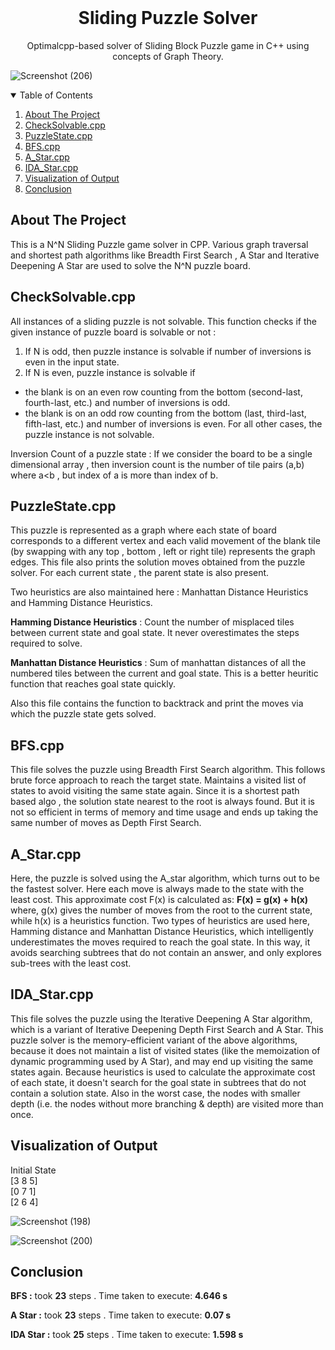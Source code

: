 <!--
*** Thanks for checking out the Best-README-Template. If you have a suggestion
*** that would make this better, please fork the repo and create a pull request
*** or simply open an issue with the tag "enhancement".
*** Thanks again! Now go create something AMAZING! :D
-->



<!--  -->
<!--
*** I'm using markdown "reference style" links for readability.
*** Reference links are enclosed in brackets [ ] instead of parentheses ( ).
*** See the bottom of this document for the declaration of the reference variables
*** for contributors-url, forks-url, etc. This is an optional, concise syntax you may use.
*** https://www.markdownguide.org/basic-syntax/#reference-style-links
-->
<!--
[![Contributors][contributors-shield]][contributors-url]
[![Forks][forks-shield]][forks-url]
[![Stargazers][stars-shield]][stars-url]
[![Issues][issues-shield]][issues-url]
[![MIT License][license-shield]][license-url]
[![LinkedIn][linkedin-shield]][linkedin-url]
-->


<!-- PROJECT LOGO -->
<br />
<p align="center">
  </a>


  <h1 align="center">Sliding Puzzle Solver</h1>


  <p align="center">
    Optimalcpp-based solver of Sliding Block Puzzle game in C++ using concepts of Graph Theory.
  </p>
</p>

![Screenshot (206)](https://user-images.githubusercontent.com/75406889/124659349-7b626600-dec2-11eb-9fcb-c09fab1ac6fa.png)

<!-- TABLE OF CONTENTS -->
<details open="open">
  <summary>Table of Contents</summary>
  <ol>
    <li>
      <a href="#about-the-project">About The Project</a>
    </li>
    <li>
      <a href="#checksolvablecpp">CheckSolvable.cpp</a>
    </li>
    <li>
      <a href="#puzzlestatecpp">PuzzleState.cpp</a>
    </li> 
    <li>
      <a href="#bfscpp">BFS.cpp</a>
    </li>
    <li>
      <a href="#astarcpp">A_Star.cpp</a>
    </li>
    <li>
      <a href="#idastarcpp">IDA_Star.cpp</a>
    </li>
    <li>
      <a href="#visualization-of-output">Visualization of Output</a>
    </li>
    <li>
      <a href="#conclusion">Conclusion</a>
    </li>
    <!--
    <li><a href="#acknowledgements">Acknowledgements</a></li>
    -->
  </ol>
</details>



<!-- ABOUT THE PROJECT -->
## About The Project

This is a N^N Sliding Puzzle game solver in CPP. Various graph traversal and shortest path algorithms like Breadth First Search , A Star and Iterative Deepening A Star are used to solve the N^N puzzle board.

## CheckSolvable.cpp
All instances of a sliding puzzle is not solvable. This function checks if the given instance of puzzle board is solvable or not :
1. If N is odd, then puzzle instance is solvable if number of inversions is even in the input state.
2. If N is even, puzzle instance is solvable if 
 - the blank is on an even row counting from the bottom (second-last, fourth-last, etc.) and number of inversions is odd.
 - the blank is on an odd row counting from the bottom (last, third-last, fifth-last, etc.) and number of inversions is even.
For all other cases, the puzzle instance is not solvable.

Inversion Count of a puzzle state : If we consider the board to be a single dimensional array , then inversion count is the number of tile pairs (a,b) where a<b , but index of a is more than index of b.


<!--PriceTracker.py-->
## PuzzleState.cpp
This puzzle is represented as a graph where each state of board corresponds to a different vertex and each valid movement of the blank tile (by swapping with any top , bottom , left or right tile) represents the graph edges. This file also prints the solution moves obtained from the puzzle solver. For each current state , the parent state is also present. 

Two heuristics are also maintained here : Manhattan Distance Heuristics and Hamming Distance Heuristics.

**Hamming Distance Heuristics** : Count the number of misplaced tiles between current state and goal state. It never overestimates the steps required to solve.

**Manhattan Distance Heuristics** : Sum of manhattan distances of all the numbered tiles between the current and goal state. This is a better heuritic function that reaches goal state quickly.

Also this file contains the function to backtrack and print the moves via which the puzzle state gets solved.

## BFS.cpp

This file solves the puzzle using Breadth First Search algorithm. This follows brute force approach to reach the target state. Maintains a visited list of states to avoid visiting the same state again. Since it is a shortest path based algo , the solution state nearest to the root is always found. But it is not so efficient in terms of memory and time usage and ends up taking the same number of moves as Depth First Search.

## A_Star.cpp

Here, the puzzle is solved using the A_star algorithm, which turns out to be the fastest solver. Here each move is always made to the state with the least cost. This approximate cost F(x) is calculated as: **F(x) = g(x) + h(x)** where, g(x) gives the number of moves from the root to the current state, while h(x) is a heuristics function. 
Two types of heuristics are used here, Hamming distance and Manhattan Distance Heuristics, which intelligently underestimates the moves required to reach the goal state. In this way, it avoids searching subtrees that do not contain an answer, and only explores sub-trees with the least cost.

## IDA_Star.cpp

This file solves the puzzle using the Iterative Deepening A Star algorithm, which is a variant of Iterative Deepening Depth First Search and A Star. This puzzle solver is the memory-efficient variant of the above algorithms, because it does not maintain a list of visited states (like the memoization of dynamic programming used by A Star), and may end up visiting the same states again. Because heuristics is used to calculate the approximate cost of each state, it doesn't search for the goal state in subtrees that do not contain a solution state. Also in the worst case, the nodes with smaller depth (i.e. the nodes without more branching & depth) are visited more than once.

## Visualization of Output

Initial State<br/>
[3 8 5]<br/>
[0 7 1]<br/>
[2 6 4]<br/>

![Screenshot (198)](https://user-images.githubusercontent.com/62290422/124349490-e1be5e80-dc0c-11eb-8cef-4fc6e1d4b062.png)

![Screenshot (200)](https://user-images.githubusercontent.com/62290422/124349497-e84cd600-dc0c-11eb-97e3-b2f7197002a0.png)

## Conclusion

**BFS :** took **23** steps . Time taken to execute: **4.646 s**

**A Star :** took **23** steps . Time taken to execute: **0.07 s**

**IDA Star :** took **25** steps . Time taken to execute: **1.598 s**








